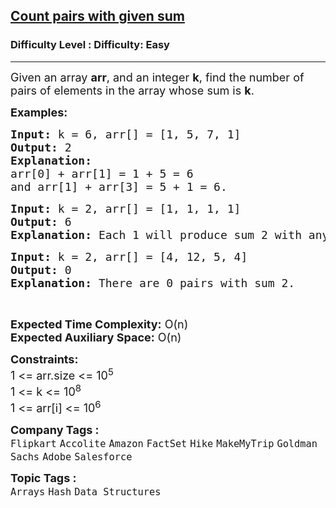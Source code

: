 <h2><a href="https://www.geeksforgeeks.org/problems/count-pairs-with-given-sum5022/1?page=1&category=Arrays&difficulty=Easy&status=unsolved&sortBy=submissions">Count pairs with given sum</a></h2><h3>Difficulty Level : Difficulty: Easy</h3><hr><div class="problems_problem_content__Xm_eO"><p><span style="font-size: 18px;">Given an array <strong>arr</strong>, and an integer <strong>k</strong>, find the number of pairs of elements in the array whose sum is <strong>k</strong>.</span></p>
<p><span style="font-size: 18px;"><strong>Examples:</strong></span></p>
<pre><span style="font-size: 18px;"><strong>Input: </strong>k = 6, arr[] = [1, 5, 7, 1]
<strong>Output: </strong>2
<strong>Explanation:</strong> 
arr[0] + arr[1] = 1 + 5 = 6 
and arr[1] + arr[3] = 5 + 1 = 6.
</span></pre>
<pre><span style="font-size: 18px;"><strong>Input: </strong>k = 2, arr[] = [1, 1, 1, 1]<br><strong>Output:</strong> 6<br><strong>Explanation:</strong> Each 1 will produce sum 2 with any 1.</span></pre>
<pre><span style="font-size: 18px;"><strong>Input: </strong>k = 2, arr[] = [4, 12, 5, 4]<br><strong>Output:</strong> 0<br><strong>Explanation:</strong> There are 0 pairs with sum 2.</span></pre>
<p>&nbsp;</p>
<p><span style="font-size: 18px;"><strong>Expected Time Complexity:</strong> O(n)<br><strong>Expected Auxiliary Space:</strong> O(n)</span></p>
<p><span style="font-size: 18px;"><strong>Constraints:<br></strong>1 &lt;= arr.size &lt;= 10<sup>5</sup><br>1 &lt;= k &lt;= 10<sup>8</sup><br>1 &lt;= arr[i] &lt;= 10<sup>6</sup></span></p></div><p><span style=font-size:18px><strong>Company Tags : </strong><br><code>Flipkart</code>&nbsp;<code>Accolite</code>&nbsp;<code>Amazon</code>&nbsp;<code>FactSet</code>&nbsp;<code>Hike</code>&nbsp;<code>MakeMyTrip</code>&nbsp;<code>Goldman Sachs</code>&nbsp;<code>Adobe</code>&nbsp;<code>Salesforce</code>&nbsp;<br><p><span style=font-size:18px><strong>Topic Tags : </strong><br><code>Arrays</code>&nbsp;<code>Hash</code>&nbsp;<code>Data Structures</code>&nbsp;